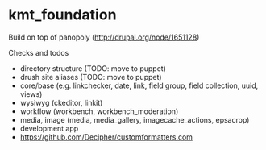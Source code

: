 kmt_foundation
================
Build on top of panopoly (http://drupal.org/node/1651128)

Checks and todos
* directory structure (TODO: move to puppet)
* drush site aliases (TODO: move to puppet)
* core/base (e.g. linkchecker, date, link, field group, field collection, uuid, views)
* wysiwyg (ckeditor, linkit)
* workflow (workbench, workbench_moderation)
* media, image (media, media_gallery, imagecache_actions, epsacrop)
* development app
* https://github.com/Decipher/customformatters.com
